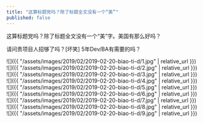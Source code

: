 ```yaml
---
title: "这算标题党吗？除了标题全文没有一个“美”"
published: false
---
```

这算标题党吗？除了标题全文没有一个“美”字。美国有那么好吗？

请问贵项目人招够了吗？[坏笑] 5年Dev/BA有需要的吗？



![]({{ "/assets/images/2019/02/2019-02-20-biao-ti-d/1.jpg" | relative_url }})
![]({{ "/assets/images/2019/02/2019-02-20-biao-ti-d/2.jpg" | relative_url }})
![]({{ "/assets/images/2019/02/2019-02-20-biao-ti-d/3.jpg" | relative_url }})
![]({{ "/assets/images/2019/02/2019-02-20-biao-ti-d/4.jpg" | relative_url }})
![]({{ "/assets/images/2019/02/2019-02-20-biao-ti-d/5.jpg" | relative_url }})
![]({{ "/assets/images/2019/02/2019-02-20-biao-ti-d/6.jpg" | relative_url }})
![]({{ "/assets/images/2019/02/2019-02-20-biao-ti-d/7.jpg" | relative_url }})
![]({{ "/assets/images/2019/02/2019-02-20-biao-ti-d/8.jpg" | relative_url }})
![]({{ "/assets/images/2019/02/2019-02-20-biao-ti-d/9.jpg" | relative_url }})

